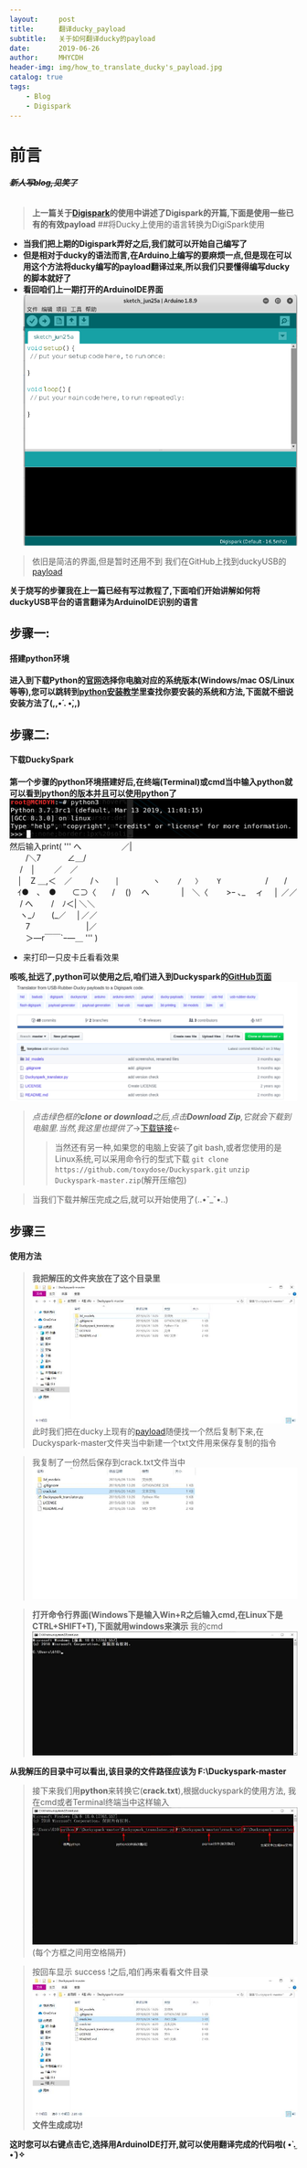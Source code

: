 ```yaml
---
layout:     post
title:      翻译ducky_payload
subtitle:   关于如何翻译ducky的payload
date:       2019-06-26
author:     MHYCDH
header-img: img/how_to_translate_ducky's_payload.jpg
catalog: true
tags:
    - Blog
    - Digispark
---
```



# 前言
###### _**~~新人写blog,见笑了~~**_
>**上一篇关于[Digispark](https://mhycdh.github.io/2019/06/25/Digispark)的使用中讲述了Digispark的开篇,下面是使用一些已有的有效payload**
##将Ducky上使用的语言转换为DigiSpark使用
- **当我们把上期的Digispark弄好之后,我们就可以开始自己编写了**
- **但是相对于ducky的语法而言,在Arduino上编写的要麻烦一点,但是现在可以用这个方法将ducky编写的payload翻译过来,所以我们只要懂得编写ducky的脚本就好了**
- **看回咱们上一期打开的ArduinoIDE界面**
![ArduinoIDE](https://raw.githubusercontent.com/MHYCDH/MHYCDH.github.io/master/img/digispard/Arduinoide.png "ArduinoIDE")
>依旧是简洁的界面,但是暂时还用不到
>我们在GitHub上找到duckyUSB的[payload](https://github.com/hak5darren/USB-Rubber-Ducky/wiki/Payloads)

**关于烧写的步骤我在上一篇已经有写过教程了,下面咱们开始讲解如何将duckyUSB平台的语言翻译为ArduinoIDE识别的语言**
## 步骤一:
#### 搭建python环境
**进入到下载Python的[官网](https://www.python.org/downloads/)选择你电脑对应的系统版本(Windows/mac OS/Linux等等),您可以跳转到[python安装教学](http://www.runoob.com/python/python-install.html)里查找你要安装的系统和方法,下面就不细说安装方法了(,,•́ . •̀,,)**
## 步骤二:
#### 下载DuckySpark
**第一个步骤的python环境搭建好后,在终端(Terminal)或cmd当中输入python就可以看到python的版本并且可以使用python了**
![python3](https://github.com/MHYCDH/MHYCDH.github.io/blob/master/img/digispark2/Python3.png?raw=true "python3")
然后输入print(
    '''
    へ　　　　　／|   
　　/＼7　　　 ∠＿/  
　 /　│　　 ／　／  
　│　Z ＿,＜　／　　 /`ヽ 
　│　　　　　ヽ　　 /　　〉 
　Y　　　　　`　 /　　/  
　ｲ●　､　●　　⊂⊃〈　　/ 
　()　 へ　　　　|　＼〈 
　　>ｰ ､_　 ィ　 │ ／／  
　 / へ　　 /　ﾉ＜| ＼＼  
　 ヽ_ﾉ　　(_／　 │／／  
　　7　　　　　　　|／  
　　＞―r￣￣`ｰ―＿
    '''
    )
- 来打印一只皮卡丘看看效果 

**咳咳,扯远了,python可以使用之后,咱们进入到Duckyspark的[GitHub页面](https://github.com/MHYCDH/MHYCDH.github.io/tree/master/img/digispark2)**
![duckyspark](https://github.com/MHYCDH/MHYCDH.github.io/blob/master/img/digispark2/duckyspark.png?raw=true "duckyspark")
>*点击绿色框的**clone or download**之后,点击**Download Zip**,它就会下载到电脑里.当然,我这里也提供了*->[下载链接](https://github.com/toxydose/Duckyspark/archive/master.zip)<-
>>当然还有另一种,如果您的电脑上安装了git bash,或者您使用的是Linux系统,可以采用命令行的型式下载
>>```git clone https://github.com/toxydose/Duckyspark.git```
>>```unzip Duckyspark-master.zip```(解开压缩包)

>当我们下载并解压完成之后,就可以开始使用了(..•˘_˘•..)
## 步骤三
#### 使用方法

>**我把解压的文件夹放在了这个目录里**
>![目录](https://github.com/MHYCDH/MHYCDH.github.io/blob/master/img/digispark2/mulu.jpeg?raw=true)
>此时我们把在ducky上现有的[payload](https://github.com/hak5darren/USB-Rubber-Ducky/wiki/Payloads)随便找一个然后复制下来,在Duckyspark-master文件夹当中新建一个txt文件用来保存复制的指令

>我复制了一份然后保存到crack.txt文件当中
>![](https://github.com/MHYCDH/MHYCDH.github.io/blob/master/img/digispark2/mulu2.jpeg?raw=true)


>**打开命令行界面(Windows下是输入Win+R之后输入cmd,在Linux下是CTRL+SHIFT+T),下面就用windows来演示**
>我的cmd
![mycmd](https://github.com/MHYCDH/MHYCDH.github.io/blob/master/img/digispark2/webwxgetmsgimg.jpeg?raw=true "mycmd")

**从我解压的目录中可以看出,该目录的文件路径应该为
F:\Duckyspark-master**
>接下来我们用**python**来转换它(**crack.txt**),根据duckyspark的使用方法, 我在cmd或者Terminal终端当中这样输入
![terminal](https://github.com/MHYCDH/MHYCDH.github.io/blob/master/img/digispark2/terminal.jpeg?raw=true)
(每个方框之间用空格隔开)

>按回车显示 success !之后,咱们再来看看文件目录
![mulu](https://github.com/MHYCDH/MHYCDH.github.io/blob/master/img/digispark2/mulu3.jpeg?raw=true)
**文件生成成功!**

**这时您可以右键点击它,选择用ArduinoIDE打开,就可以使用翻译完成的代码啦( •̀ .̫ •́ )✧**
